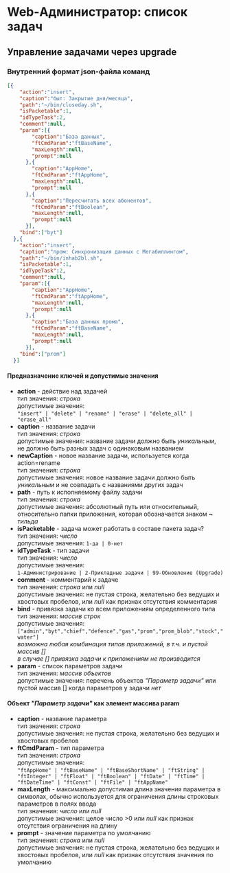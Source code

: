 # Web-Администратор: список задач

## Управление задачами через upgrade

### Внутренний формат json-файла команд

```json
[{
    "action":"insert",
    "caption":"быт: Закрытие дня/месяца",
    "path":"~/bin/closeday.sh",
    "isPacketable":1,
    "idTypeTask":2,
    "comment":null,
    "param":[{
        "caption":"База данных",
        "ftCmdParam":"ftBaseName",
        "maxLength":null,
        "prompt":null
      },{
        "caption":"AppHome",
        "ftCmdParam":"ftAppHome",
        "maxLength":null,
        "prompt":null
      },{
        "caption":"Пересчитать всех абонентов",
        "ftCmdParam":"ftBoolean",
        "maxLength":null,
        "prompt":null
      }],
    "bind":["byt"]
  },{
    "action":"insert",
    "caption":"пром: Синхронизация данных с Мегабиллингом",
    "path":"~/bin/inhab2bl.sh",
    "isPacketable":1,
    "idTypeTask":2,
    "comment":null,
    "param":[{
        "caption":"AppHome",
        "ftCmdParam":"ftAppHome",
        "maxLength":null,
        "prompt":null
      },{
        "caption":"База данных прома",
        "ftCmdParam":"ftBaseName",
        "maxLength":null,
        "prompt":null
      }],
    "bind":["prom"]
  }]
```

#### Предназначение ключей и допустимые значения

* **action** - действие над задачей  
тип значения: *строка*  
допустимые значения:  
`"insert" | "delete" | "rename" | "erase" | "delete_all" | "erase_all"`
* **caption** - название задачи  
тип значения: *строка*  
допустимые значения: название задачи должно быть *уникальным*, не должно быть разных задач с одинаковым названием
* **newCaption** - новое название задачи, используется когда action=rename  
тип значения: *строка*  
допустимые значения: новое название задачи должно быть *уникальным* и не совпадать с названиями других задач
* **path** - путь к исполняемому файлу задачи  
тип значения: *строка*  
допустимые значения: абсолютный путь или относительный, относительно папки приложения, которая обозначается знаком **~** *тильда*
* **isPacketable** - задача может работать в составе пакета задач?  
тип значения: *число*  
допустимые значения: `1-да | 0-нет`
* **idTypeTask** - тип задачи  
тип значения: *число*  
допустимые значения:  
`1-Администрирование | 2-Прикладные задачи | 99-Обновление (Upgrade)`
* **comment** - комментарий к задаче  
тип значения: *строка* или *null*  
допустимые значения: не пустая строка, желательно без ведущих и хвостовых пробелов, или *null* как признак отсутствия комментария
* **bind** - привязка задачи ко всем приложениям определенного типа  
тип значения: *массив строк*  
допустимые значения:  
`["admin","byt","chief","defence","gas","prom","prom_blob","stock","water"]`  
*возможна любая комбинация типов приложений, в т.ч. и пустой массив []  
в случае [] привязка задачи к приложениям не производится*
* **param** - список параметров задачи  
тип значения: *массив объектов*  
допустимые значения: перечень объектов *"Параметр задачи"* или пустой массив [] когда параметров у задачи *нет*

#### Объект *"Параметр задачи"* как элемент массива param

* **caption** - название параметра  
тип значения: *строка*  
допустимые значения: не пустая строка, желательно без ведущих и хвостовых пробелов
* **ftCmdParam** - тип параметра  
тип значения: *строка*  
допустимые значения:  
`"ftAppHome" | "ftBaseName" | "ftBaseShortName" | "ftString" | "ftInteger" | "ftFloat" | "ftBoolean" | "ftDate" | "ftTime" | "ftDateTime" | "ftConst" | "ftFile" | "ftAppName"`
* **maxLength** - максимально допустимая длина значения параметра в символах, обычно используется для ограничения длины строковых параметров в полях ввода  
тип значения: *число* или *null*  
допустимые значения: целое число >0 или *null* как признак отсутствия ограничения на длину
* **prompt** - значение параметра по умолчанию  
тип значения: *строка* или *null*  
допустимые значения: не пустая строка, желательно без ведущих и хвостовых пробелов, или *null* как признак отсутствия значения по умолчанию
